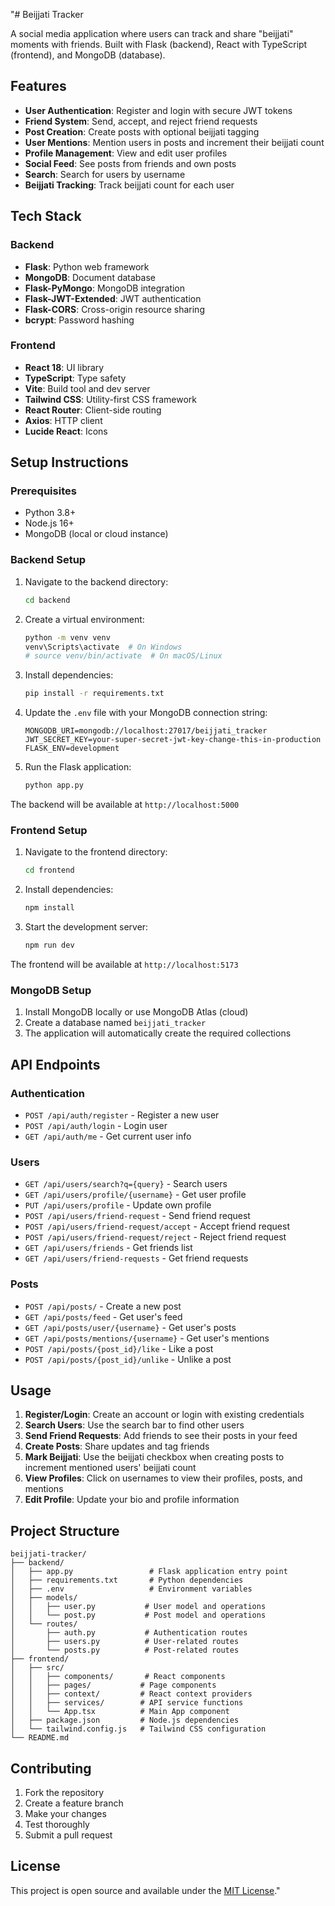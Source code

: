 "# Beijjati Tracker

A social media application where users can track and share "beijjati" moments with friends. Built with Flask (backend), React with TypeScript (frontend), and MongoDB (database).

## Features

- **User Authentication**: Register and login with secure JWT tokens
- **Friend System**: Send, accept, and reject friend requests
- **Post Creation**: Create posts with optional beijjati tagging
- **User Mentions**: Mention users in posts and increment their beijjati count
- **Profile Management**: View and edit user profiles
- **Social Feed**: See posts from friends and own posts
- **Search**: Search for users by username
- **Beijjati Tracking**: Track beijjati count for each user

## Tech Stack

### Backend
- **Flask**: Python web framework
- **MongoDB**: Document database
- **Flask-PyMongo**: MongoDB integration
- **Flask-JWT-Extended**: JWT authentication
- **Flask-CORS**: Cross-origin resource sharing
- **bcrypt**: Password hashing

### Frontend
- **React 18**: UI library
- **TypeScript**: Type safety
- **Vite**: Build tool and dev server
- **Tailwind CSS**: Utility-first CSS framework
- **React Router**: Client-side routing
- **Axios**: HTTP client
- **Lucide React**: Icons

## Setup Instructions

### Prerequisites
- Python 3.8+
- Node.js 16+
- MongoDB (local or cloud instance)

### Backend Setup

1. Navigate to the backend directory:
   ```bash
   cd backend
   ```

2. Create a virtual environment:
   ```bash
   python -m venv venv
   venv\Scripts\activate  # On Windows
   # source venv/bin/activate  # On macOS/Linux
   ```

3. Install dependencies:
   ```bash
   pip install -r requirements.txt
   ```

4. Update the `.env` file with your MongoDB connection string:
   ```env
   MONGODB_URI=mongodb://localhost:27017/beijjati_tracker
   JWT_SECRET_KEY=your-super-secret-jwt-key-change-this-in-production
   FLASK_ENV=development
   ```

5. Run the Flask application:
   ```bash
   python app.py
   ```

The backend will be available at `http://localhost:5000`

### Frontend Setup

1. Navigate to the frontend directory:
   ```bash
   cd frontend
   ```

2. Install dependencies:
   ```bash
   npm install
   ```

3. Start the development server:
   ```bash
   npm run dev
   ```

The frontend will be available at `http://localhost:5173`

### MongoDB Setup

1. Install MongoDB locally or use MongoDB Atlas (cloud)
2. Create a database named `beijjati_tracker`
3. The application will automatically create the required collections

## API Endpoints

### Authentication
- `POST /api/auth/register` - Register a new user
- `POST /api/auth/login` - Login user
- `GET /api/auth/me` - Get current user info

### Users
- `GET /api/users/search?q={query}` - Search users
- `GET /api/users/profile/{username}` - Get user profile
- `PUT /api/users/profile` - Update own profile
- `POST /api/users/friend-request` - Send friend request
- `POST /api/users/friend-request/accept` - Accept friend request
- `POST /api/users/friend-request/reject` - Reject friend request
- `GET /api/users/friends` - Get friends list
- `GET /api/users/friend-requests` - Get friend requests

### Posts
- `POST /api/posts/` - Create a new post
- `GET /api/posts/feed` - Get user's feed
- `GET /api/posts/user/{username}` - Get user's posts
- `GET /api/posts/mentions/{username}` - Get user's mentions
- `POST /api/posts/{post_id}/like` - Like a post
- `POST /api/posts/{post_id}/unlike` - Unlike a post

## Usage

1. **Register/Login**: Create an account or login with existing credentials
2. **Search Users**: Use the search bar to find other users
3. **Send Friend Requests**: Add friends to see their posts in your feed
4. **Create Posts**: Share updates and tag friends
5. **Mark Beijjati**: Use the beijjati checkbox when creating posts to increment mentioned users' beijjati count
6. **View Profiles**: Click on usernames to view their profiles, posts, and mentions
7. **Edit Profile**: Update your bio and profile information

## Project Structure

```
beijjati-tracker/
├── backend/
│   ├── app.py                 # Flask application entry point
│   ├── requirements.txt       # Python dependencies
│   ├── .env                   # Environment variables
│   ├── models/
│   │   ├── user.py           # User model and operations
│   │   └── post.py           # Post model and operations
│   └── routes/
│       ├── auth.py           # Authentication routes
│       ├── users.py          # User-related routes
│       └── posts.py          # Post-related routes
├── frontend/
│   ├── src/
│   │   ├── components/       # React components
│   │   ├── pages/           # Page components
│   │   ├── context/         # React context providers
│   │   ├── services/        # API service functions
│   │   └── App.tsx          # Main App component
│   ├── package.json         # Node.js dependencies
│   └── tailwind.config.js   # Tailwind CSS configuration
└── README.md
```

## Contributing

1. Fork the repository
2. Create a feature branch
3. Make your changes
4. Test thoroughly
5. Submit a pull request

## License

This project is open source and available under the [MIT License](LICENSE)." 
